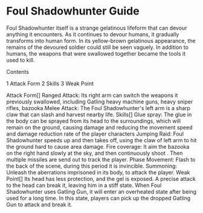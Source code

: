 # Foul Shadowhunter Guide

Foul Shadowhunter itself is a strange gelatinous lifeform that can devour anything it encounters. As it continues to devour humans, it gradually transforms into human form. In its yellow-brown gelatinous appearance, the remains of the devoured soldier could still be seen vaguely. In addition to humans, the weapons that were swallowed together became the tools it used to kill.


Contents

1 Attack Form
2 Skills
3 Weak Point



Attack Form[]
Ranged Attack: Its right arm can switch the  weapons it previously swallowed, including Gatling heavy machine guns, heavy sniper rifles, bazooka
Melee Attack: The Foul Shadowhunter's left arm is a sharp claw that can slash and harvest nearby life.
Skills[]
Glue spray: The glue in the body can be sprayed from its head to the surroundings, which will remain on the ground, causing damage and reducing the movement speed and damage reduction rate of the player characters
Jumping Raid: Foul Shadowhunter speeds ​​up and then takes off, using the claw of left arm to hit the ground hard to cause area damage.
Fire coverage: It aim the bazooka on the right hand slowly at the sky, and then continuously shoot . Then multiple missiles are send out to track the player.
Phase Movement: Flash to the back of the scene, during this period it is invincible.
Summoning: Unleash the aberrations imprisoned in its body, to attack the player.
Weak Point[]
Its head has less protection, and the gel is exposed. A precise attack to the head can break it, leaving him in a stiff state.
When Foul Shadowhunter uses Gatling Gun, it will enter an overheated state after being used for a long time. In this state, players can pick up the dropped Gatling Gun to attack and break it.
